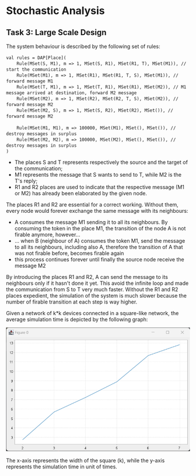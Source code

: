 # Stochastic Analysis

## Task 3: Large Scale Design

The system behaviour is described by the following set of rules:

```
val rules = DAP[Place](
    Rule(MSet(S, M1), m => 1, MSet(S, R1), MSet(R1, T), MSet(M1)), // start the communication
    Rule(MSet(M1), m => 1, MSet(R1), MSet(R1, T, S), MSet(M1)), // forward message M1
    Rule(MSet(T, M1), m => 1, MSet(T, R1), MSet(R1), MSet(M2)), // M1 message arrived at destination, forward M2 message
    Rule(MSet(M2), m => 1, MSet(R2), MSet(R2, T, S), MSet(M2)), // forward message M2
    Rule(MSet(M2, S), m => 1, MSet(S, R2), MSet(R2), MSet()), // forward message M2
    
    Rule(MSet(M1, M1), m => 100000, MSet(M1), MSet(), MSet()), // destroy messages in surplus
    Rule(MSet(M2, M2), m => 100000, MSet(M2), MSet(), MSet()), // destroy messages in surplus
)
```

- The places S and T represents respectively the source and the target of the communication; 
- M1 represents the message that S wants to send to T, while M2 is the T's reply;
- R1 and R2 places are used to indicate that the respective message (M1 or M2) has already been elaborated by the 
given node.

The places R1 and R2 are essential for a correct working. Without them, every node would forever exchange the same message
with its neighbours:
- A consumes the message M1 sending it to all its neighbours. By consuming the token in the place M1, the transition of
the node A is not firable anymore, however...
- ... when B (neighbour of A) consumes the token M1, send the message to all its neighbours, including also A, therefore the 
transition of A that was not firable before, becomes firable again
- this process continues forever until finally the source node receive the message M2

By introducing the places R1 and R2, A can send the message to its neighbours only if it hasn't done it yet. This avoid
the infinite loop and made the communication from S to T very much faster. Without the R1 and R2 places expedient, 
the simulation of the system is much slower because the number of firable transition at each step is way higher.

Given a network of k*k devices connected in a square-like network, the average simulation time is depicted 
by the following graph:  

![img.png](doc/LSDgraph.png)

The x-axis represents the width of the square (k), while the y-axis represents the simulation time in unit of times.